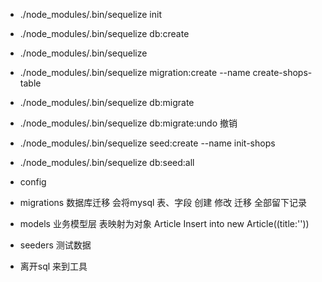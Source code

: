 -   ./node_modules/.bin/sequelize init
-   ./node_modules/.bin/sequelize db:create
-   ./node_modules/.bin/sequelize
-   ./node_modules/.bin/sequelize migration:create --name create-shops-table
-   ./node_modules/.bin/sequelize db:migrate
-   ./node_modules/.bin/sequelize db:migrate:undo 撤销
-   ./node_modules/.bin/sequelize seed:create --name init-shops
-   ./node_modules/.bin/sequelize db:seed:all
-   config 
-   migrations 数据库迁移 会将mysql 表、字段 创建 修改 迁移 全部留下记录
-   models 业务模型层
    表映射为对象
    Article
    Insert into 
    new Article((title:''))
-   seeders
    测试数据

-   离开sql 来到工具